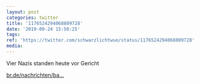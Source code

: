 ```yaml
---
layout: post
categories: twitter
title: '1176524294068809728'
date: '2019-09-24 15:50:25'
tags: 
ref: 'https://twitter.com/schwarzlichtwue/status/1176524294068809728'
media:
---
```

Vier Nazis standen heute vor Gericht

[br.de/nachrichten/ba…](https://www.br.de/nachrichten/bayern/hohe-geldstrafen-wegen-volksverhetzung-bei-faschingszug,RczGDmW)